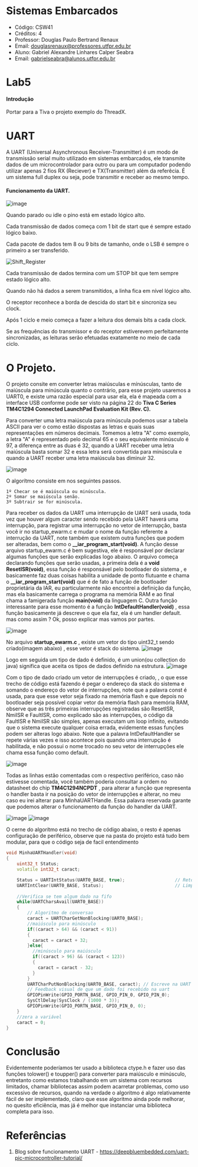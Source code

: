 # Sistemas Embarcados
- Código: CSW41
- Créditos: 4
- Professor: Douglas Paulo Bertrand Renaux
- Email: douglasrenaux@professores.utfpr.edu.br
- Aluno: Gabriel Alexandre Linhares Calper Seabra
- Email: gabrielseabra@alunos.utfpr.edu.br


# Lab5

#### Introdução
Portar para a Tiva o projeto exemplo do ThreadX.
# UART
A UART (Universal Asynchronous Receiver-Transmitter) é um modo de transmissão serial muito utilizado em sistemas embarcados, ele transmite dados de um microcontrolador para outro ou para um computador podendo utilizar apenas 2 fios RX (Reciever) e TX(Transmitter) além da referêcia. É um sistema full duplex ou seja, pode transmitir e receber ao mesmo tempo.

#### Funcionamento da UART.

![image](https://user-images.githubusercontent.com/48101913/140612031-1fe59a79-c0bf-4f1b-ab38-4079b29e7c64.png)

Quando parado ou idle o pino está em estado lógico alto.

Cada transmissão de dados começa com 1 bit de start que é sempre estado lógico baixo.

Cada pacote de dados tem 8 ou 9 bits de tamanho, onde o LSB é sempre o primeiro a ser transferido.

![Shift_Register](https://user-images.githubusercontent.com/48101913/140596381-d1d67cd7-bb42-461d-b5f0-0421640c0b89.gif)

Cada transmissão de dados termina com um STOP bit que tem sempre estado lógico alto.

Quando não há dados a serem transmitidos, a linha fica em nível lógico alto.

O receptor reconhece a borda de descida do start bit e sincroniza seu clock.

Após 1 ciclo e meio começa a fazer a leitura dos demais bits a cada clock.

Se as frequências do transmissor e do receptor estiverevem perfeitamente sincronizadas, as leituras serão efetuadas exatamente no meio de cada ciclo.

# O Projeto.

O projeto consite em converter letras maiúsculas e mínúsculas, tanto de maiúscula para minúscula quanto o contrário, para esse projeto usaremos a UART0, e existe uma razão especial para usar ela, ela é mapeada com a interface USB conforme pode ser visto na página 22 do **Tiva C Series TM4C1294 Connected LaunchPad Evaluation Kit (Rev. C).**

Para converter uma letra maiúscula para minúscula podemos usar a tabela ASCII para ver o como estão dispostas as letras e quais suas representações em números decimais. Tomemos a letra "A" como exemplo, a letra "A" é representado pelo decimal 65 e o seu equivalente minúsculo é 97, a diferença entre as duas é 32, quando a UART receber uma letra maiúscula basta somar 32 e essa letra será convertida para minúscula e quando a UART receber uma letra maiúscula bas diminuir 32.



![image](https://user-images.githubusercontent.com/48101913/141230179-ca969428-6314-4525-9356-663152b9f1a4.png)

O algorítmo consiste em nos seguintes passos.

```table
1º Checar se é maiúscula ou minúscula.
2º Somar se maiúscula senão.
3º Subtrair se for minúscula.
```
Para receber os dados da UART uma interrupção de UART será usada, toda vez que houver algum caracter sendo recebido pela UART haverá uma interrupção, para registrar uma interrupção no vetor de interrupção, basta você ir no startup_ewarm.c e mudar o nome da função referente a interrução da UART, note também que existem outra funções que podem ser alteradas, bem como o **__iar_program_start(void)**. A função desse arquivo startup_ewarm.c é bem sugestiva, ele é responsável por declarar algumas funções que serão explicadas logo abaixo.
O arquivo começa declarando funções que serão usadas, a primeira dela é a **void ResetISR(void)**, essa função é responsável pelo bootloader do sistema , e basicamente faz duas coisas habilita a unidade de ponto flutuante e chama o **__iar_program_start(void)** que é de fato a função de bootloader proprietária da IAR, eu particularmente não encontrei a definição da função, mas ela basicamente carrega o programa na memória RAM e ao final chama a famigerada função **main(void)** da linguagem C. Outra função interessante para esse momento é a função **IntDefaultHandler(void)** , essa função basicamente já descreve o que ela faz, ela é um handler default. mas como assim ? Ok, posso explicar mas vamos por partes.

![image](https://user-images.githubusercontent.com/48101913/141415103-3b18b0a1-c96b-4f23-9ab4-d1e85749a886.png)

No arquivo **startup_ewarm.c** , existe um vetor do tipo uint32_t sendo criado(imagem abaixo) , esse vetor é stack do sistema.
![image](https://user-images.githubusercontent.com/48101913/141418424-544c5603-6ae4-459c-a667-3b5207530b89.png)

Logo em seguida um tipo de dado é definido, é um union(ou collection do java) significa que aceita os tipos de dados definido na estrutura.
![image](https://user-images.githubusercontent.com/48101913/141418745-3df07974-f6ca-4101-ba4f-284a09923136.png)

Com o tipo de dado criado um vetor de interrupções é criado, , o que esse trecho de código está fazendo é pegar o endereço da stack do sistema e somando o endereço do vetor de interrupções, note que a palavra const é usada, para que esse vetor seja fixado na memória flash e que depois no bootloader seja possível copiar vetor da memória flash para memória RAM, observe que as três primeiras interrupções registradas são ResetISR, NmiISR e FaultISR, como explicado são as interrupções, o código da FaultISR e NmiISR são simples, apenas executam um loop infinito, evitando que o sistema execute qualquer coisa errada, evidemente essas funções podem ser alteras logo abaixo. Note que a palavra IntDefaultHandler se repete várias vezes e isso acontece pois quando uma interrupção é habilitada, e não possui o nome trocado no seu vetor de interrupções ele chama essa função como default.

![image](https://user-images.githubusercontent.com/48101913/141420307-8d73a187-4046-4a3d-8342-224e310cb10e.png)

Todas as linhas estão comentadas com o respectivo periférico, caso não estivesse comentada, você também poderia consultar a ordem no datasheet do chip **TM4C1294NCPDT** , para alterar a função que representa o handler basta ir na posição do vetor de interrupções e alterar, no meu caso eu irei alterar para MinhaUARTHandle. Essa palavra reservada garante que podemos alterar o funcionamento da função do handler da UART.

![image](https://user-images.githubusercontent.com/48101913/141489623-1f6d41c7-7462-4334-9901-aca392194980.png)
![image](https://user-images.githubusercontent.com/48101913/141489689-6cf103f3-5dfd-48f7-be0f-dc71e2936677.png)

O cerne do algorítmo está no trecho de código abaixo, o resto é apenas configuração de periférico, observe que na pasta do projeto está tudo bem modular, para que o código seja de facil entendimento
```cpp
void MinhaUARTHandler(void)
{
    uint32_t Status;
    volatile int32_t caract;

    Status = UARTIntStatus(UART0_BASE, true);                   // Retorna o status da interrupção    
    UARTIntClear(UART0_BASE, Status);                           // Limpa Flag de interrupção
    
    //Verifica se tem algum dado na fifo
    while(UARTCharsAvail(UART0_BASE))
    {
        // Algoritmo de conversao
        caract = UARTCharGetNonBlocking(UART0_BASE);
        //maiúsculo para minúsculo
        if((caract > 64) && (caract < 91))
        {
          caract = caract + 32;
        }else{
          //minúsculo para maiúsculo
          if((caract > 96) && (caract < 123))
          {
            caract = caract - 32;
          }  
        }
        UARTCharPutNonBlocking(UART0_BASE, caract); // Escreve na UART
        // Feedback visual de que um dado foi recebido na uart
        GPIOPinWrite(GPIO_PORTN_BASE, GPIO_PIN_0, GPIO_PIN_0); 
        SysCtlDelay(SysClock / (1000 * 3));
        GPIOPinWrite(GPIO_PORTN_BASE, GPIO_PIN_0, 0);
    }
    //zera a variável
    caract = 0;
}
```

# Conclusão

Evidentemente poderíamos ter usado a biblioteca ctype.h e fazer uso das funções tolower() e toupper() para converter para maiúsculo e minúsculo, entretanto como estamos trabalhando em um sistema com recursos limitados, chamar bibliotecas assim podem acarretar problemas, como uso excessivo de recursos, quando na verdade o algoritmo é algo relativamente fácil de ser implementado, claro que esse algoritmo ainda pode melhorar, no quesito eficiência, mas já é melhor que instanciar uma biblioteca completa para isso. 
# Referências

1. Blog sobre funcionamento UART - https://deepbluembedded.com/uart-pic-microcontroller-tutorial/

